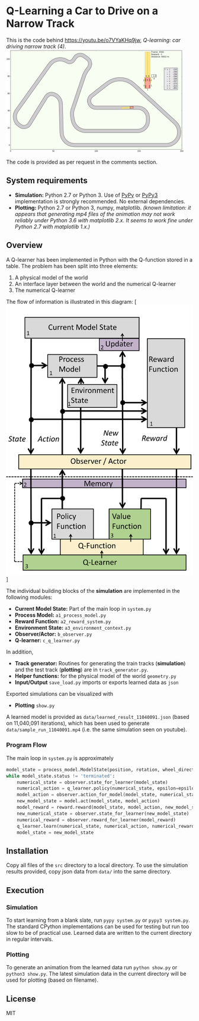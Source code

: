 # Q-Learning a Car to Drive on a Narrow Track

This is the code behind https://youtu.be/o7VYaKHq9jw, *Q-learning: car driving narrow track (4)*.
[![Model building blocks](/images/screenshot_480px.png)](https://youtu.be/o7VYaKHq9jw)

The code is provided as per request in the comments section.

## System requirements
  * **Simulation:** Python 2.7 or Python 3. Use of [PyPy](https://pypy.org/) or [PyPy3](https://pypy.org/) implementation is strongly recommended. No external dependencies.
  * **Plotting:** Python 2.7 or Python 3, numpy, matplotlib.
    *(known limitation: it appears that generating mp4 files of the animation may not work reliably under Python 3.6 with matplotlib 2.x. It seems to work fine under Python 2.7 with matplotlib 1.x.)*

## Overview
A Q-learner has been implemented in Python with the Q-function stored in a table. The problem has been split into three elements:
  1. A physical model of the world
  2. An interface layer between the world and the numerical Q-learner
  3. The numerical Q-learner

The flow of information is illustrated in this diagram:
[![Model building blocks](/images/RL_system_160713.png)]

The individual building blocks of the **simulation** are implemented in the following modules:
  * **Current Model State:** Part of the main loop in `system.py`
  * **Process Model:** `a1_process_model.py`
  * **Reward Function:** `a2_reward_system.py`
  * **Environment State:** `a3_environment_context.py`
  * **Observer/Actor:** `b_observer.py`
  * **Q-learner:** `c_q_learner.py`

In addition,
  * **Track generator:** Routines for generating the train tracks (**simulation**) and the test track (**plotting**) are in `track_generator.py`.
  * **Helper functions:** for the physical model of the world `geometry.py`
  * **Input/Output** `save_load.py` imports or exports learned data as `json`

Exported simulations can be visualized with
  * **Plotting** `show.py`

A learned model is provided as `data/learned_result_11040091.json` (based on 11,040,091 iterations), which has been used to generate `data/sample_run_11040091.mp4` (i.e. the same simulation seen on youtube).

### Program Flow
The main loop in `system.py` is approximately

```python
model_state = process_model.ModelState(position, rotation, wheel_direction, car_speed, 0., None)
while model_state.status != 'terminated':
    numerical_state = observer.state_for_learner(model_state)
    numerical_action = q_learner.policy(numerical_state, epsilon=epsilon)
    model_action = observer.action_for_model(model_state, numerical_state, numerical_action)
    new_model_state = model.act(model_state, model_action)
    model_reward = reward.reward(model_state, model_action, new_model_state)
    new_numerical_state = observer.state_for_learner(new_model_state)
    numerical_reward = observer.reward_for_learner(model_reward)
    q_learner.learn(numerical_state, numerical_action, numerical_reward, new_numerical_state, alpha=alpha)
    model_state = new_model_state
```

## Installation
Copy all files of the `src` directory to a local directory. To use the simulation results provided, copy json data from `data/` into the same directory.

## Execution
### Simulation
To start learning from a blank slate, run `pypy system.py` or `pypy3 system.py`. The standard CPython implementations can be used for testing but run too slow to be of practical use. Learned data are written to the current directory in regular intervals.
### Plotting
To generate an animation from the learned data run `python show.py` or `python3 show.py`. The latest simulation data in the current directory will be used for plotting (based on filename).

## License
MIT
